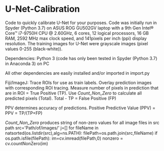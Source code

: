 # U-Net-Calibration
Code to quickly calibrate U-Net for your purposes.
Code was initially run in Spyder (Python 3.7) on ASUS ROG GU502GV laptop with a 9th Gen Intel® Core™ i7-9750H CPU @ 2.60GHz, 6 cores, 12 logical processors, 16 GB RAM, 2592 MHz max clock speed, and 141pixels per inch (ppi) display resolution. The training images for U-Net were grayscale images (pixel values 0-255 (black-white)).

Dependencies:
Python 3 (code has only been tested in Spyder (Python 3.7) in Anaconda 3) on PC

All other dependencies are easily installed and/or imported in import.py

Fiji/ImageJ:
Trace ROIs for use as train labels.
Overlay prediction images with corresponding ROI tracing. Measure number of pixels in prediction that are in ROI = True Positive (TP).
Use *Count_Non_Zero* to calculate all predicted pixels (Total).
Total - TP = False Positive (FP)

PPV determines accuracy of predictions.
Positive Predictive Value (PPV) = PPV = TP/(TP+FP)

*Count_Non_Zero* produces string of non-zero values for all image files in src path
src='Path/of/images/'
j=[]
for fileName in natsorted(os.listdir(src),alg=ns.PATH):
    filePath=os.path.join(src,fileName)
    if os.path.isfile(filePath):
        im=cv.imread(filePath,0)
        nonzero = cv.countNonZero(im)



